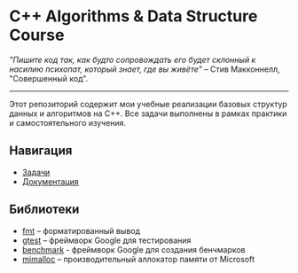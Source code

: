 # C++ Algorithms & Data Structure Course

_"Пишите код так, как будто сопровождать его будет склонный к насилию психопат, который знает, где вы живёте"_ – Стив Макконнелл, "Совершенный код".

---

Этот репозиторий содержит мои учебные реализации базовых структур данных и алгоритмов на C++. Все задачи выполнены в рамках практики и самостоятельного изучения.

## Навигация

- [Задачи](/tasks)
- [Документация](/docs)


## Библиотеки

- [fmt](https://github.com/fmtlib/fmt) – форматированный вывод
- [gtest](https://github.com/google/googletest) – фреймворк Google для тестирования
- [benchmark](https://github.com/google/benchmark) - фреймворк Google для создания бенчмарков
- [mimalloc](https://github.com/microsoft/mimalloc) – производительный аллокатор памяти от Microsoft
